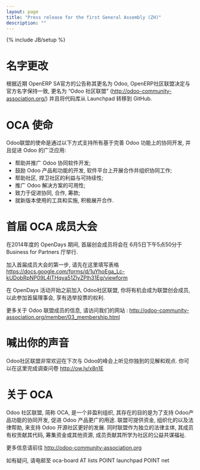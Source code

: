 ```yaml
---
layout: page
title: "Press release for the first General Assembly (ZH)"
description: ""
---
```

{% include JB/setup %}

# 名字更改

根据近期 OpenERP SA官方的公告称其更名为 Odoo, OpenERP社区联盟决定与官方名字保持一致, 更名为 “Odoo 社区联盟” (<a href="http://odoo-community-association.org">http://odoo-community-association.org/</a>) 并且将代码库从 Launchpad 转移到 GitHub.

# OCA 使命

Odoo联盟的使命是通过以下方式支持所有基于完善 Odoo 功能上的协同开发, 并且促进 Odoo 的广泛应用:

+ 帮助并推广 Odoo 协同软件开发;
+ 鼓励 Odoo 产品和功能的开发,  软件平台上开展合作并组织协同工作;
+ 帮助社区, 捍卫社区的利益与可持续性;
+ 推广 Odoo 解决方案的可用性;
+ 致力于促进协同, 合作, 筹款;
+ 就新版本使用的工具和实施, 积极展开合作.

# 首届 OCA 成员大会

在2014年度的 OpenDays 期间, 首届创会成员将会在 6月5日下午5点50分于 Business for Partners 厅举行.

加入首届成员大会的第一步, 请先在这里填写表格 <a href="https://docs.google.com/forms/d/1uYhoEga_Lc-kUDobRpNP09L4lTHqya51ZlyZPlh31Eg/viewform">https://docs.google.com/forms/d/1uYhoEga_Lc-kUDobRpNP09L4lTHqya51ZlyZPlh31Eg/viewform</a>

在 OpenDays 活动开始之前加入 Odoo社区联盟, 你将有机会成为联盟创会成员, 以此参加首届理事会, 享有选举投票的权利.

更多关于 Odoo 联盟成员的信息, 请访问我们的网站 : <a href="http://odoo-community-association.org/member/03_membership.html">http://odoo-community-association.org/member/03_membership.html</a>

# 喊出你的声音

Odoo社区联盟非常欢迎在下次与 Odoo的峰会上听见你独到的见解和观点. 你可以在这里完成调查问卷 <a href="http://ow.ly/x8n1E">http://ow.ly/x8n1E</a>

# 关于 OCA

Odoo 社区联盟, 简称 OCA, 是一个非盈利组织, 其存在的目的是为了支持 Odoo产品功能的协同开发, 促进 Odoo 产品更广的用途. 联盟可提供资金, 组织化的以及法律帮助, 来支持 Odoo 开源社区更好的发展. 同时联盟作为独立的法律主体, 其成员有权贡献其代码, 筹集资金或其他资源, 成员贡献其所学为社区的公益共谋福祉.

更多信息请前往 <a href="http://odoo-community-association.org">http://odoo-community-association.org</a>

如有疑问, 请电邮至 oca-board AT lists POINT launchpad POINT net